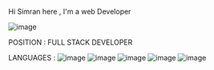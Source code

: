 Hi 
Simran here ,
I'm a web Developer

![image](https://user-images.githubusercontent.com/83011978/121801727-6a715c80-cc56-11eb-88ee-2b35fc868658.png)

POSITION : FULL STACK DEVELOPER 

LANGUAGES : ![image](https://user-images.githubusercontent.com/83011978/121801856-334f7b00-cc57-11eb-98a9-d2645a627c39.png)  ![image](https://user-images.githubusercontent.com/83011978/121801874-3fd3d380-cc57-11eb-9414-ab97b5c18c9e.png)  ![image](https://user-images.githubusercontent.com/83011978/121801894-5712c100-cc57-11eb-82e7-b737aef819b7.png)  ![image](https://user-images.githubusercontent.com/83011978/121801906-609c2900-cc57-11eb-82be-f1f5c77cfd95.png) ![image](https://user-images.githubusercontent.com/83011978/121802105-8e35a200-cc58-11eb-9aeb-428b622f47e3.png)










<!---
Hi, I'm Simran Sharma, a passionate self-taught Full Stack web developer and a freelance software engineer from India. My passion for software lies with dreaming up ideas and making them come true with elegant interfaces. I take great care in the experience, architecture, and code quality of the things I build.

I am also an open-source enthusiast and maintainer. I learned a lot from the open-source community and I love how collaboration and knowledge sharing happened through open-source..
--->
